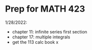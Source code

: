 # Prep for MATH 423
1/28/2022:
- chapter 11: infinite series first section
- chapter 17: multiple integrals
- get the 113 calc book x